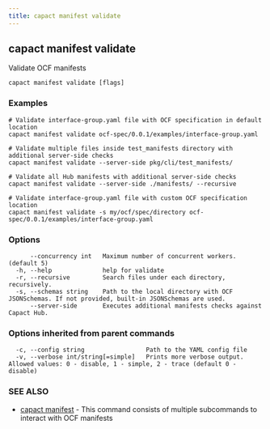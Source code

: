 ```yaml
---
title: capact manifest validate
---
```


## capact manifest validate

Validate OCF manifests

```
capact manifest validate [flags]
```

### Examples

```
# Validate interface-group.yaml file with OCF specification in default location
capact manifest validate ocf-spec/0.0.1/examples/interface-group.yaml

# Validate multiple files inside test_manifests directory with additional server-side checks
capact manifest validate --server-side pkg/cli/test_manifests/

# Validate all Hub manifests with additional server-side checks
capact manifest validate --server-side ./manifests/ --recursive

# Validate interface-group.yaml file with custom OCF specification location 
capact manifest validate -s my/ocf/spec/directory ocf-spec/0.0.1/examples/interface-group.yaml
```

### Options

```
      --concurrency int   Maximum number of concurrent workers. (default 5)
  -h, --help              help for validate
  -r, --recursive         Search files under each directory, recursively.
  -s, --schemas string    Path to the local directory with OCF JSONSchemas. If not provided, built-in JSONSchemas are used.
      --server-side       Executes additional manifests checks against Capact Hub.
```

### Options inherited from parent commands

```
  -c, --config string                 Path to the YAML config file
  -v, --verbose int/string[=simple]   Prints more verbose output. Allowed values: 0 - disable, 1 - simple, 2 - trace (default 0 - disable)
```

### SEE ALSO

* [capact manifest](capact_manifest.md)	 - This command consists of multiple subcommands to interact with OCF manifests

